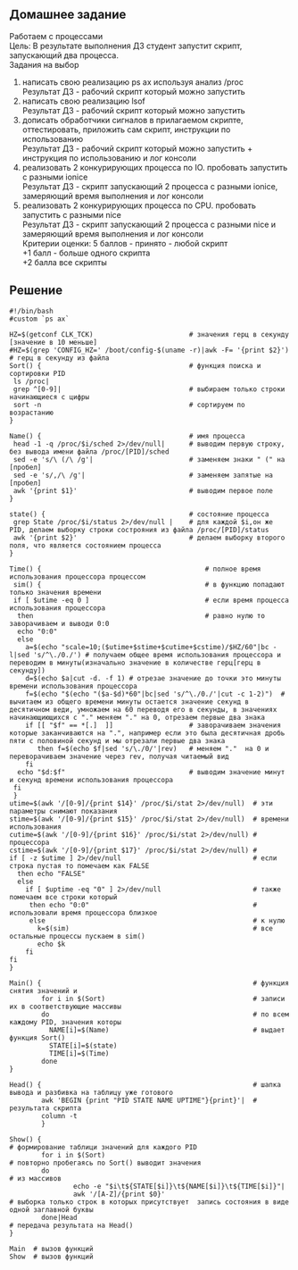 ## Домашнее задание  
Работаем с процессами  
Цель: В результате выполнения ДЗ студент запустит скрипт, запускающий два процесса.  
Задания на выбор  
1) написать свою реализацию ps ax используя анализ /proc  
Результат ДЗ - рабочий скрипт который можно запустить  
2) написать свою реализацию lsof  
Результат ДЗ - рабочий скрипт который можно запустить  
3) дописать обработчики сигналов в прилагаемом скрипте, оттестировать, приложить сам скрипт, инструкции по использованию  
Результат ДЗ - рабочий скрипт который можно запустить + инструкция по использованию и лог консоли  
4) реализовать 2 конкурирующих процесса по IO. пробовать запустить с разными ionice  
Результат ДЗ - скрипт запускающий 2 процесса с разными ionice, замеряющий время выполнения и лог консоли  
5) реализовать 2 конкурирующих процесса по CPU. пробовать запустить с разными nice  
Результат ДЗ - скрипт запускающий 2 процесса с разными nice и замеряющий время выполнения и лог консоли  
Критерии оценки: 5 баллов - принято - любой скрипт  
+1 балл - больше одного скрипта  
+2 балла все скрипты  

## Решение  


```shell
#!/bin/bash 
#custom `ps ax`

HZ=$(getconf CLK_TCK)                        # значения герц в секунду [значение в 10 меньше]
#HZ=$(grep 'CONFIG_HZ=' /boot/config-$(uname -r)|awk -F= '{print $2}')  # герц в секунду из файла
Sort() {                                     # функция поиска и сортировки PID
 ls /proc|                                    
 grep ^[0-9]|                                # выбираем только строки начинающиеся с цифры
 sort -n                                     # сортируем по возрастанию
}

Name() {                                     # имя процесса
 head -1 -q /proc/$i/sched 2>/dev/null|      # выводим первую строку, без вывода имени файла /proc/[PID]/sched
 sed -e 's/\ (/\ /g'|                        # заменяем знаки " (" на [пробел]
 sed -e 's/,/\ /g'|                          # заменяем запятые на [пробел]
 awk '{print $1}'                            # выводим первое поле
}

state() {                                    # состояние процесса
 grep State /proc/$i/status 2>/dev/null |    # для каждой $i,он же PID, делаем выборку строки сострояния из файла /proc/[PID]/status
 awk '{print $2}'                            # делаем выборку второго поля, что является состоянием процесса
}

Time() {                                         # полное время использования процессора процессом   
 sim() {                                         # в функцию попадают только значения времени                      
 if [ $utime -eq 0 ]                             # если время процесса использования процессора 
  then                                           # равно нулю то заворачиваем и выводи 0:0
  echo "0:0"  
  else                                          
    a=$(echo "scale=10;($utime+$stime+$cutime+$cstime)/$HZ/60"|bc -l|sed 's/^\./0./') # получаем общее время использования процессора и переводим в минуты(изначально значение в количестве герц[герц в секунду])
    d=$(echo $a|cut -d. -f 1) # отрезае значение до точки это минуты времени использования процессора
    f=$(echo "$(echo "($a-$d)*60"|bc|sed 's/^\./0./'|cut -c 1-2)")  # вычитаем из общего времени минуты остается значение секунд в десятичном веди, умножаем на 60 переводя его в секунды, в значениях начинающиющихся с "." меняем "." на 0, отрезаем первые два знака
    if [[ "$f" == *[.]  ]]                   # заворачиваем значения которые заканчиваются на ".", например если это была десятичная дробь пяти с половиной секунд и мы отрезали первые два знака
       then f=$(echo $f|sed 's/\./0/'|rev)   # меняем "."  на 0 и переворачиваем значение через rev, получая читаемый вид
    fi
  echo "$d:$f"                               # выводим значение минут и секунд времени использования процессора
 fi
 }
utime=$(awk '/[0-9]/{print $14}' /proc/$i/stat 2>/dev/null)  # эти параметры снимают показания
stime=$(awk '/[0-9]/{print $15}' /proc/$i/stat 2>/dev/null)  # времени использования 
cutime=$(awk '/[0-9]/{print $16}' /proc/$i/stat 2>/dev/null) # процессора 
cstime=$(awk '/[0-9]/{print $17}' /proc/$i/stat 2>/dev/null) #
if [ -z $utime ] 2>/dev/null                                 # если строка пустая то помечаем как FALSE
  then echo "FALSE"               
  else        
    if [ $uptime -eq "0" ] 2>/dev/null                       # также помечаем все строки который  
     then echo "0:0"                                         # использовали время процессора близкое 
     else                                                    # к нулю
       k=$(sim)                                              # все остальные процессы пускаем в sim()
       echo $k
    fi
fi
}

Main() {                                                     # функция снятия значений и 
        for i in $(Sort)                                     # записи их в соответствующие массивы
        do                                                   # по всем каждому PID, значения которы
          NAME[i]=$(Name)                                    # выдает функция Sort()
          STATE[i]=$(state)
          TIME[i]=$(Time)
        done
}

Head() {                                                     # шапка вывода и разбивка на таблицу уже готового
        awk 'BEGIN {print "PID STATE NAME UPTIME"}{print}'|  # результата скрипта
        column -t
        }

Show() {                                                                # формирование таблици значений для каждого PID
        for i in $(Sort)                                                # повторно пробегаясь по Sort() выводит значения    
        do                                                              # из массивов
                echo -e "$i\t${STATE[$i]}\t${NAME[$i]}\t${TIME[$i]}"|   
                awk '/[A-Z]/{print $0}'                                 # выборка только строк в которых присутствует  запись состояния в виде одной заглавной буквы
        done|Head                                                       # передача результата на Head()
}

Main  # вызов функций 
Show  # вызов функций 
```
